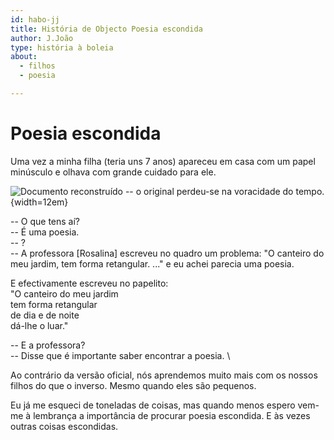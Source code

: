 ```yaml
---
id: habo-jj
title: História de Objecto Poesia escondida
author: J.João
type: história à boleia
about:
  - filhos
  - poesia

---
```



# Poesia escondida

Uma vez a minha filha (teria uns 7 anos) apareceu em casa com um
papel minúsculo e olhava com grande cuidado para ele.

![Documento reconstruído -- o original perdeu-se na voracidade do tempo.](habo-jj-poesia.png){width=12em}

-- O que tens aí? \
-- É uma poesia.  \
-- ? \
-- A professora [Rosalina] escreveu no quadro um problema:
"O canteiro do meu jardim, tem forma retangular. ..."
e eu achei parecia uma poesia.

E efectivamente escreveu no papelito:\
"O canteiro do meu jardim \
tem forma retangular \
de dia e de noite \
dá-lhe o luar."

-- E a professora? \
-- Disse que é importante saber encontrar a poesia. \

Ao contrário da versão oficial, nós aprendemos muito mais 
com os nossos filhos do que o inverso. Mesmo quando eles são pequenos.

Eu já me esqueci de toneladas de coisas,
mas quando menos espero vem-me à lembrança a importância 
de procurar poesia escondida. E às vezes outras coisas 
escondidas.

